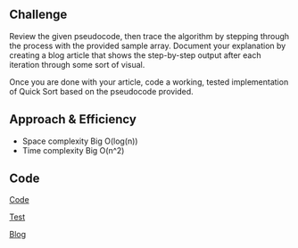 ## Challenge
Review the given pseudocode, then trace the algorithm by stepping through the process with the provided sample array. Document your explanation by creating a blog article that shows the step-by-step output after each iteration through some sort of visual.

Once you are done with your article, code a working, tested implementation of Quick Sort based on the pseudocode provided.

## Approach & Efficiency

- Space complexity Big O(log(n))
- Time complexity Big O(n^2)

## Code

[Code](./challlenge28/quick_sort.py)

[Test](./tests/test_challenge28.py)

[Blog](./BLOG.md)